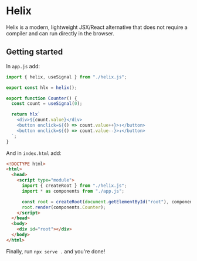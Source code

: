 # Helix

Helix is a modern, lightweight JSX/React alternative that does not require a
compiler and can run directly in the browser.

## Getting started

In `app.js` add:

```javascript
import { helix, useSignal } from "./helix.js";

export const hlx = helix();

export function Counter() {
  const count = useSignal(0);

  return hlx`
    <div>${count.value}</div>
    <button onclick=${() => count.value++}>↑</button>
    <button onclick=${() => count.value--}>↓</button>
  `;
}
```

And in `index.html` add:

```html
<!DOCTYPE html>
<html>
  <head>
    <script type="module">
      import { createRoot } from "./helix.js";
      import * as components from "./app.js";

      const root = createRoot(document.getElementById("root"), components);
      root.render(components.Counter);
    </script>
  </head>
  <body>
    <div id="root"></div>
  </body>
</html>
```

Finally, run `npx serve .` and you're done!
